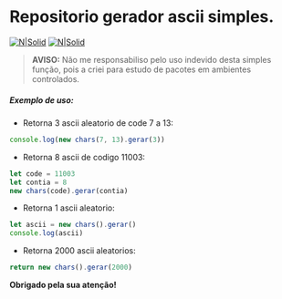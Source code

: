 # Repositorio gerador ascii simples.

[![N|Solid](https://cdn.discordapp.com/attachments/631607183301148672/724397007170568313/paypal.png)](https://www.paypal.com/cgi-bin/webscr?cmd=_donations&business=fabinhoec2210@gmail.com&item_name=F%C3%A1bio&currency_code=BRL)  [![N|Solid](https://cdn.discordapp.com/attachments/631607183301148672/724397005543178270/picpay.png)](https://app.picpay.com/user/Snooh)

> **AVISO:** Não me responsabiliso pelo uso indevido desta simples função, pois a criei para estudo de pacotes em ambientes controlados.



##### Exemplo de uso:
- Retorna 3 ascii aleatorio de code 7 a 13:
```js
console.log(new chars(7, 13).gerar(3))
```


- Retorna 8 ascii de codigo 11003:
```js
let code = 11003
let contia = 8
new chars(code).gerar(contia)
```
- Retorna 1 ascii aleatorio:
```js
let ascii = new chars().gerar()
console.log(ascii)
```
- Retorna 2000 ascii aleatorios:
```js
return new chars().gerar(2000)
```

**Obrigado pela sua atenção!**
	
